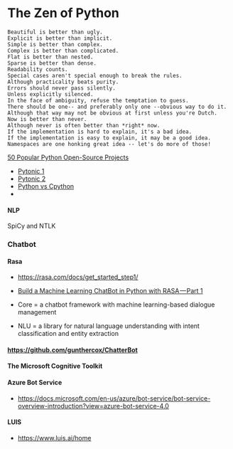 # The Zen of Python
    Beautiful is better than ugly.
    Explicit is better than implicit.
    Simple is better than complex.
    Complex is better than complicated.
    Flat is better than nested.
    Sparse is better than dense.
    Readability counts.
    Special cases aren't special enough to break the rules.
    Although practicality beats purity.
    Errors should never pass silently.
    Unless explicitly silenced.
    In the face of ambiguity, refuse the temptation to guess.
    There should be one-- and preferably only one --obvious way to do it.
    Although that way may not be obvious at first unless you're Dutch.
    Now is better than never.
    Although never is often better than *right* now.
    If the implementation is hard to explain, it's a bad idea.
    If the implementation is easy to explain, it may be a good idea.
    Namespaces are one honking great idea -- let's do more of those!

[50 Popular Python Open-Source Projects](https://hackernoon.com/50-popular-python-open-source-projects-on-github-in-2018-c750f9bf56a0)


- [Pytonic 1](https://www.python.org/dev/peps/pep-0008/)
- [Pytonic 2](https://docs.python-guide.org/writing/style/)
- [Python vs Cpython](https://stackoverflow.com/questions/17130975/python-vs-cpython)
- 



#### NLP
SpiCy and NTLK

### Chatbot
#### Rasa 

- https://rasa.com/docs/get_started_step1/

- [Build a Machine Learning ChatBot in Python with RASA — Part 1](https://hackernoon.com/build-simple-chatbot-with-rasa-part-1-f4c6d5bb1aea)

- Core = a chatbot framework with machine learning-based dialogue management

- NLU = a library for natural language understanding with intent classification and entity extraction

#### https://github.com/gunthercox/ChatterBot

#### The Microsoft Cognitive Toolkit

#### Azure Bot Service 
- https://docs.microsoft.com/en-us/azure/bot-service/bot-service-overview-introduction?view=azure-bot-service-4.0


####  LUIS
- https://www.luis.ai/home


